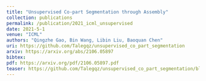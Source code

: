 ```yaml
---
title: "Unsupervised Co-part Segmentation through Assembly"
collection: publications
permalink: /publication/2021_icml_unsupervised
date: 2021-5-1
venue: "ICML"
authors: "Qingzhe Gao, Bin Wang, Libin Liu, Baoquan Chen"
uri: https://github.com/Talegqz/unsupervised_co_part_segmentation
arxiv: https://arxiv.org/abs/2106.05897
bibtex: 
pdf: https://arxiv.org/pdf/2106.05897.pdf
teaser: https://github.com/Talegqz/unsupervised_co_part_segmentation/blob/main/teaser.PNG
---
```

<!-- coming soon! -->
